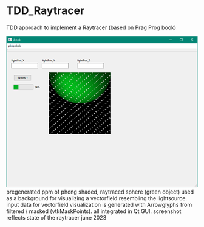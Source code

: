# TDD_Raytracer
TDD approach to implement a Raytracer (based on Prag Prog book)

<img src="Screenshot_CurrentState.PNG">
pregenerated ppm of phong shaded, raytraced sphere (green object) used as a background for visualizing a vectorfield resembling the lightsource. input data for vectorfield visualization is generated with Arrowglyphs from filtered / masked (vtkMaskPoints). all integrated in Qt GUI.
screenshot reflects state of the raytracer june 2023 
